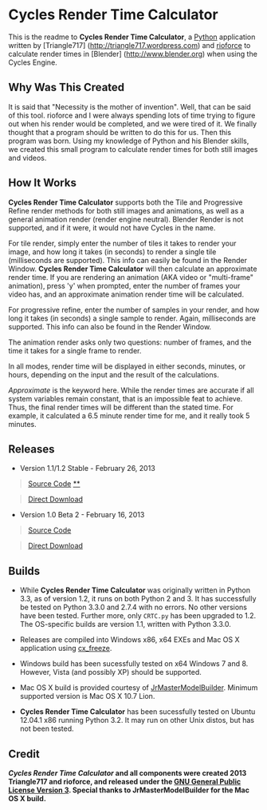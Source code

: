 Cycles Render Time Calculator
=============================

This is the readme to **Cycles Render Time Calculator**, a [Python](http://www.python.org) application written by [Triangle717]
(http://triangle717.wordpress.com) and [rioforce](rioforce.wordpress.com) to calculate render times in [Blender] (http://www.blender.org) 
when using the Cycles Engine.

Why Was This Created
--------------------

It is said that "Necessity is the mother of invention". Well, that can be said of this tool. rioforce and I were always spending lots of time trying to figure 
out when his render would be completed, and we were tired of it. We finally thought that a program should be written to do this for us. Then this program was 
born. Using my knowledge of Python and his Blender skills, we created this small program to calculate render times for both still images and videos.

How It Works
------------

**Cycles Render Time Calculator** supports both the Tile and Progressive Refine render methods for both still images and animations, as well as a general 
animation render (render engine neutral). Blender Render is not supported, and if it were, it would not have Cycles in the name.

For tile render, simply enter the number of tiles it takes to render your image, and how long it takes (in seconds) to render a single tile (milliseconds 
are supported). This info can easily be found in the Render Window. **Cycles Render Time Calculator** will then calculate an approximate render time. If you 
are rendering an animation (AKA video or "multi-frame" animation), press 'y' when prompted, enter the number of frames your video has, and an approximate 
animation render time will be calculated.

For progressive refine, enter the number of samples in your render, and how long it takes (in seconds) a single sample to render. Again, milliseconds are 
supported. This info can also be found in the Render Window.

The animation render asks only two questions: number of frames, and the time it takes for a single frame to render.

In all modes, render time will be displayed in either seconds, minutes, or hours, depending on the input and the result of the calculations.

*Approximate* is the keyword here. While the render times are accurate if all system variables remain constant, that is an impossible feat to achieve. Thus, 
the final render times will be different than the stated time. For example, it calculated a 6.5 minute render time for me, and it really took 5 minutes.

Releases
--------

* Version 1.1/1.2 Stable - February 26, 2013

> [Source Code](https://github.com/le717/Cycles-Render-Time-Calculator/tree/V1.1Stable) [**](#builds)

> [Direct Download](https://github.com/le717/Cycles-Render-Time-Calculator/archive/V1.1Stable.zip)

* Version 1.0 Beta 2 - February 16, 2013

> [Source Code](https://github.com/le717/Cycles-Render-Time-Calculator/tree/V1.0b2)

> [Direct Download](https://github.com/le717/Cycles-Render-Time-Calculator/archive/V1.0b2.zip)

Builds
------
* While **Cycles Render Time Calculator** was originally written in Python 3.3, as of version 1.2, it runs on both Python 2 and 3. It has successfully be 
tested on Python 3.3.0 and 2.7.4 with no errors. No other versions have been tested. Further more, only `CRTC.py` has been upgraded to 
1.2. The OS-specific builds are version 1.1, written with Python 3.3.0.

* Releases are compiled into Windows x86, x64 EXEs and Mac OS X application using [cx_freeze](http://cx-freeze.sourceforge.net). 

* Windows build has been sucessfully tested on x64 Windows 7 and 8. However, Vista (and possibly XP) should be supported.

* Mac OS X build is provided courtesy of [JrMasterModelBuilder](http://jrmastermodelbuilder.netai.net/). Minimum supported version is Mac OS X 10.7 Lion.

* **Cycles Render Time Calculator** has been sucessfully tested on Ubuntu 12.04.1 x86 running Python 3.2. It may run on other Unix distos, but has not been 
tested.


Credit
------

***Cycles Render Time Calculator* and all components were created 2013 Triangle717 and rioforce, and released under the [GNU General Public License Version 3](
http://www.gnu.org/licenses/gpl.html). Special thanks to JrMasterModelBuilder for the Mac OS X build.**
